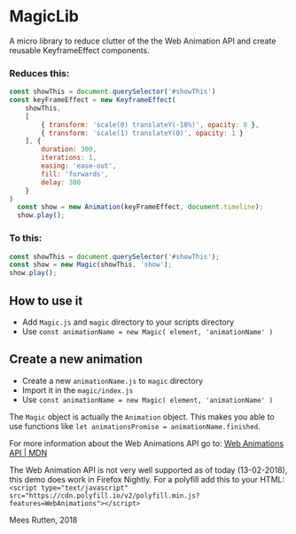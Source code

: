 # MagicLib
A micro library to reduce clutter of the the Web Animation API and create reusable KeyframeEffect components.

### Reduces this:

```javascript
const showThis = document.querySelector('#showThis')
const keyFrameEffect = new KeyframeEffect(
	showThis,
	[
		{ transform: 'scale(0) translateY(-10%)', opacity: 0 },
		{ transform: 'scale(1) translateY(0)', opacity: 1 }
	], {
		duration: 300,
		iterations: 1,
		easing: 'ease-out',
		fill: 'forwards',
		delay: 300
	}
)
  const show = new Animation(keyFrameEffect, document.timeline);
  show.play();
```

### To this:

```javascript
const showThis = document.querySelector('#showThis');
const show = new Magic(showThis, 'show');
show.play();
```

## How to use it

- Add `Magic.js` and `magic` directory to your scripts directory
- Use `const animationName = new Magic( element, 'animationName' )`

## Create a new animation

- Create a new `animationName.js` to `magic` directory
- Import it in the `magic/index.js`
- Use `const animationName = new Magic( element, 'animationName' )`

The `Magic` object is actually the `Animation` object. 
This makes you able to use functions like `let animationsPromise = animationName.finished`.

For more information about the Web Animations API go to:
[Web Animations API | MDN](https://developer.mozilla.org/en-US/docs/Web/API/Web_Animations_API)

The Web Animation API is not very well supported as of today (13-02-2018), this demo does work in Firefox Nightly.
For a polyfill add this to your HTML:
`<script type="text/javascript" src="https://cdn.polyfill.io/v2/polyfill.min.js?features=WebAnimations"></script>`

Mees Rutten, 2018
